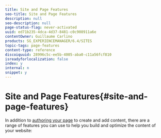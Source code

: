 ```yaml
---
title: Site and Page Features
seo-title: Site and Page Features
description: null
seo-description: null
page-status-flag: never-activated
uuid: ed71b235-4dca-4d37-8481-c0c908911a6e
contentOwner: Guillaume Carlino
products: SG_EXPERIENCEMANAGER/6.4/SITES
topic-tags: page-features
content-type: reference
discoiquuid: 28996c5c-ee5b-4005-aba0-c11a56fcf810
isreadyforlocalization: false
index: y
internal: n
snippet: y
---
```


# Site and Page Features{#site-and-page-features}

In addition to [authoring your page](../../authoring/using/page-authoring.md) to create and add content, there are a range of features you can use to help you build and optimize the content of your website:
